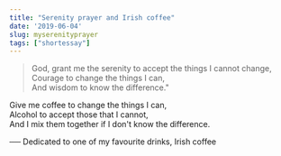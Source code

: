 ```yaml
---
title: "Serenity prayer and Irish coffee"
date: '2019-06-04'
slug: myserenityprayer
tags: ["shortessay"]
---
```


> God, grant me the serenity to accept the things I cannot change,  
Courage to change the things I can,  
And wisdom to know the difference."  

Give me coffee to change the things I can,  
Alcohol to accept those that I cannot,  
And I mix them together if I don't know the difference.

── Dedicated to one of my favourite drinks, Irish coffee
